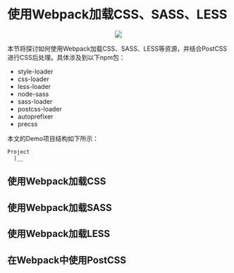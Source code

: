 ﻿# 使用Webpack加载CSS、SASS、LESS

<p align="center">
  <img src="https://github.com/iSpring/react-step-by-step-tutorials/blob/master/tutorials/load-css-with-webpack/images/CSS.png" />
</p>

本节将探讨如何使用Webpack加载CSS、SASS、LESS等资源，并结合PostCSS进行CSS后处理。具体涉及到以下npm包：

 - style-loader
 - css-loader
 - less-loader
 - node-sass
 - sass-loader
 - postcss-loader
 - autoprefixer
 - precss

本文的Demo项目结构如下所示：
```
Project
  |__
```

## 使用Webpack加载CSS

## 使用Webpack加载SASS

## 使用Webpack加载LESS

## 在Webpack中使用PostCSS